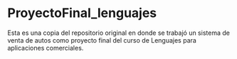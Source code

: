 # ProyectoFinal_lenguajes
Esta es una copia del repositorio original en donde se trabajó un sistema de venta de autos como proyecto final del curso de Lenguajes para aplicaciones comerciales.